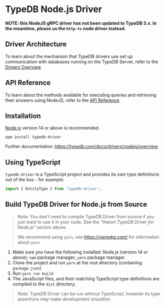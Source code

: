 # TypeDB Node.js Driver

**NOTE: this NodeJS gRPC driver has not been updated to TypeDB 3.x.
In the meantime, please us the `http-ts` node driver instead.**

## Driver Architecture
To learn about the mechanism that TypeDB drivers use set up communication with databases running on the TypeDB Server, refer to the [Drivers Overview](https://typedb.com/docs/core-concepts/drivers/overview).

## API Reference
To learn about the methods available for executing queries and retrieving their answers using NodeJS, refer to the [API Reference](https://typedb.com/docs/drivers/nodejs/api-reference).

## Installation

[Node.js](https://nodejs.org/) version 14 or above is recommended.

```shell script
npm install typedb-driver
```
Further documentation: https://typedb.com/docs/drivers/nodejs/overview

## Using TypeScript
`typedb-driver` is a TypeScript project and provides its own type definitions out of the box - for example:

```ts
import { EntityType } from 'typedb-driver';
```

## Build TypeDB Driver for Node.js from Source

> Note: You don't need to compile TypeDB Driver from source if you just want to use it in your code. See the _"Import TypeDB Driver for Node.js"_ section above.
>
> We recommend using `yarn`, see https://yarnpkg.com/ for information about `yarn`.

1. Make sure you have the following installed: Node.js (version 14 or above); `npm` package manager; `yarn` package manager.
1. Clone the project and run `yarn` at the root directory (containing `package.json`)
1. Run `yarn run build`
1. The JavaScript files, and their matching TypeScript type definitions are compiled to the `dist` directory.

> Note: TypeDB Driver can be run without TypeScript, however its type assertions may make development smoother.
